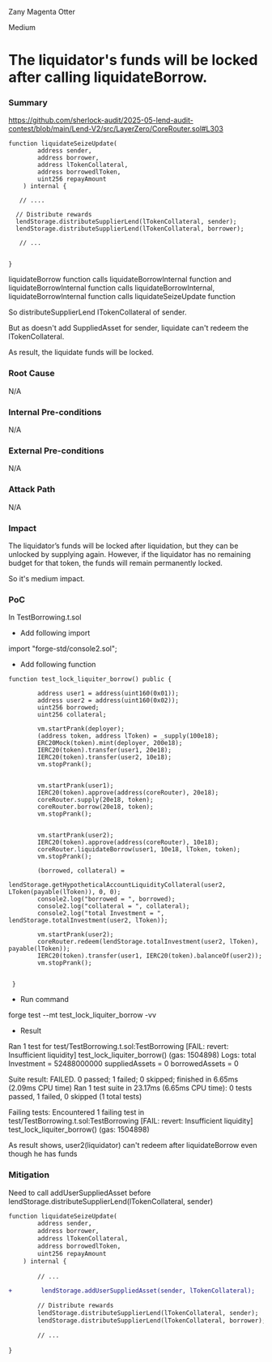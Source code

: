 Zany Magenta Otter

Medium

# The liquidator's funds will be locked after calling liquidateBorrow.

### Summary

https://github.com/sherlock-audit/2025-05-lend-audit-contest/blob/main/Lend-V2/src/LayerZero/CoreRouter.sol#L303

```solidity
function liquidateSeizeUpdate(
        address sender,
        address borrower,
        address lTokenCollateral,
        address borrowedlToken,
        uint256 repayAmount
    ) internal {

   // ....

  // Distribute rewards
  lendStorage.distributeSupplierLend(lTokenCollateral, sender);
  lendStorage.distributeSupplierLend(lTokenCollateral, borrower);

   // ...


}
```


liquidateBorrow function calls liquidateBorrowInternal function and liquidateBorrowInternal function calls liquidateBorrowInternal, 
liquidateBorrowInternal function calls liquidateSeizeUpdate function

So distributeSupplierLend ITokenCollateral of sender.

But as doesn't add SuppliedAsset for sender, liquidate can't redeem the lTokenCollateral.

As result, the liquidate funds will be locked.

### Root Cause

N/A

### Internal Pre-conditions

N/A

### External Pre-conditions

N/A

### Attack Path

N/A

### Impact

The liquidator’s funds will be locked after liquidation, but they can be unlocked by supplying again.
However, if the liquidator has no remaining budget for that token, the funds will remain permanently locked.

So it's medium impact.

### PoC

In TestBorrowing.t.sol

- Add following import

import "forge-std/console2.sol";

- Add following function

```solidity
function test_lock_liquiter_borrow() public {

        address user1 = address(uint160(0x01));
        address user2 = address(uint160(0x02));
        uint256 borrowed;
        uint256 collateral;

        vm.startPrank(deployer);
        (address token, address lToken) = _supply(100e18);
        ERC20Mock(token).mint(deployer, 200e18);
        IERC20(token).transfer(user1, 20e18);
        IERC20(token).transfer(user2, 10e18);
        vm.stopPrank();


        vm.startPrank(user1);
        IERC20(token).approve(address(coreRouter), 20e18);
        coreRouter.supply(20e18, token);
        coreRouter.borrow(20e18, token);
        vm.stopPrank();

        
        vm.startPrank(user2);
        IERC20(token).approve(address(coreRouter), 10e18);
        coreRouter.liquidateBorrow(user1, 10e18, lToken, token);
        vm.stopPrank();

        (borrowed, collateral) =
            lendStorage.getHypotheticalAccountLiquidityCollateral(user2, LToken(payable(lToken)), 0, 0);
        console2.log("borrowed = ", borrowed);
        console2.log("collateral = ", collateral);
        console2.log("total Investment = ", lendStorage.totalInvestment(user2, lToken));
       
        vm.startPrank(user2);
        coreRouter.redeem(lendStorage.totalInvestment(user2, lToken), payable(lToken));
        IERC20(token).transfer(user1, IERC20(token).balanceOf(user2));
        vm.stopPrank();

        
 }
```

- Run command

forge test --mt test_lock_liquiter_borrow -vv

- Result

Ran 1 test for test/TestBorrowing.t.sol:TestBorrowing
[FAIL: revert: Insufficient liquidity] test_lock_liquiter_borrow() (gas: 1504898)
Logs:
  total Investment =  52488000000
  suppliedAssets =  0
  borrowedAssets =  0

Suite result: FAILED. 0 passed; 1 failed; 0 skipped; finished in 6.65ms (2.09ms CPU time)
Ran 1 test suite in 23.17ms (6.65ms CPU time): 0 tests passed, 1 failed, 0 skipped (1 total tests)

Failing tests:
Encountered 1 failing test in test/TestBorrowing.t.sol:TestBorrowing
[FAIL: revert: Insufficient liquidity] test_lock_liquiter_borrow() (gas: 1504898)





As result shows, user2(liquidator) can't redeem after liquidateBorrow even though he has funds

### Mitigation

Need to call addUserSuppliedAsset before lendStorage.distributeSupplierLend(lTokenCollateral, sender)

```diff
function liquidateSeizeUpdate(
        address sender,
        address borrower,
        address lTokenCollateral,
        address borrowedlToken,
        uint256 repayAmount
    ) internal {
       
        // ...        

+        lendStorage.addUserSuppliedAsset(sender, lTokenCollateral); 

        // Distribute rewards
        lendStorage.distributeSupplierLend(lTokenCollateral, sender);
        lendStorage.distributeSupplierLend(lTokenCollateral, borrower);

        // ...
       
}
```